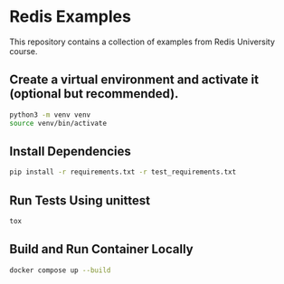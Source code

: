 # Redis Examples 

This repository contains a collection of examples from Redis University course.

## Create a virtual environment and activate it (optional but recommended).
```sh
python3 -m venv venv
source venv/bin/activate
```

## Install Dependencies
```sh
pip install -r requirements.txt -r test_requirements.txt
```

## Run Tests Using unittest
```sh
tox
```

## Build and Run Container Locally

```sh
docker compose up --build
```
